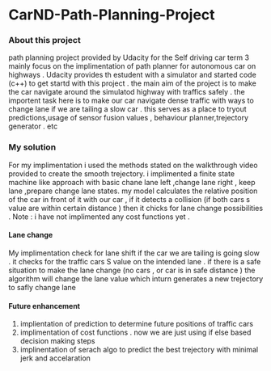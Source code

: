 # CarND-Path-Planning-Project

### About this project 

path planning project provided by Udacity for the Self driving car term 3 mainly focus on the implimentation of path planner for autonomous car on highways . Udacity provides th estudent with a simulator and started code (c++) to get startd with this project . the main aim of the project is to make the car navigate around the simulatod highway with traffics safely . the importent task here is to make our car navigate dense traffic with ways to change lane if we are tailing a slow car . this serves as a place to tryout predictions,usage of sensor fusion values , behaviour planner,trejectory generator . etc

### My solution 

For my implimentation i used the methods stated on the walkthrough video provided to create the smooth trejectory. i implimented a finite state machine like approach with basic chane lane left ,change lane right , keep lane ,prepare change lane states. my model calculates the relative position of the car in front of it with our car , if it detects a collision (if both cars s value are within certain distance ) then it chicks for lane change possibilities . Note : i have not implimented any cost functions yet . 

#### Lane change 

My implimentation check for lane shift if the car we are tailing is going slow . it checks for the traffic cars S value on the intended lane . if there is a safe situation to make the lane change (no cars  , or car is in safe distance ) the algorithm will change the lane value which inturn generates a new trejectory to safly change lane 

#### Future enhancement 

1. implientation of prediction to determine future positions of traffic cars
2. implimentation of cost functions . now we are just using if else based decision making steps 
3. implinentation of serach algo to predict the best trejectory with minimal jerk and accelaration

